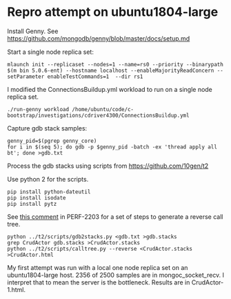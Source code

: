 # Repro attempt on ubuntu1804-large

Install Genny. See https://github.com/mongodb/genny/blob/master/docs/setup.md

Start a single node replica set:
```
mlaunch init --replicaset --nodes=1 --name=rs0 --priority --binarypath $(m bin 5.0.6-ent) --hostname localhost --enableMajorityReadConcern --setParameter enableTestCommands=1  --dir rs1
```

I modified the ConnectionsBuildup.yml workload to run on a single node replica set.

```
./run-genny workload /home/ubuntu/code/c-bootstrap/investigations/cdriver4300/ConnectionsBuildup.yml
```

Capture gdb stack samples:
```
genny_pid=$(pgrep genny_core)
for i in $(seq 5); do gdb -p $genny_pid -batch -ex 'thread apply all bt'; done >gdb.txt
```

Process the gdb stacks using scripts from https://github.com/10gen/t2

Use python 2 for the scripts.
```
pip install python-dateutil
pip install isodate
pip install pytz
```

See [this comment](https://jira.mongodb.org/browse/PERF-2203?focusedCommentId=4358940&page=com.atlassian.jira.plugin.system.issuetabpanels%3Acomment-tabpanel#comment-4358940) in PERF-2203 for a set of steps to generate a reverse call tree.

```
python ../t2/scripts/gdb2stacks.py <gdb.txt >gdb.stacks
grep CrudActor gdb.stacks >CrudActor.stacks
python ../t2/scripts/calltree.py --reverse <CrudActor.stacks >CrudActor.html
```

My first attempt was run with a local one node replica set on an ubuntu1804-large host. 2356 of 2500 samples are in mongoc_socket_recv. I interpret that to mean the server is the bottleneck. Results are in CrudActor-1.html.
